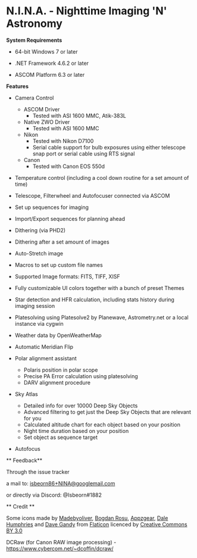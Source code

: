 # N.I.N.A. - Nighttime Imaging 'N' Astronomy #


**System Requirements**

* 64-bit Windows 7 or later

* .NET Framework 4.6.2 or later

* ASCOM Platform 6.3 or later


**Features**

* Camera Control
     * ASCOM Driver
          * Tested with ASI 1600 MMC, Atik-383L
     * Native ZWO Driver
          * Tested with ASI 1600 MMC
     * Nikon
          * Tested with Nikon D7100
          * Serial cable support for bulb exposures using either telescope snap port or serial cable using RTS signal
     * Canon 
          * Tested with Canon EOS 550d

* Temperature control (including a cool down routine for a set amount of time)

* Telescope, Filterwheel and Autofocuser connected via ASCOM

* Set up sequences for imaging

* Import/Export sequences for planning ahead

* Dithering (via PHD2)

* Dithering after a set amount of images

* Auto-Stretch image

* Macros to set up custom file names

* Supported Image formats: FITS, TIFF, XISF

* Fully customizable UI colors together with a bunch of preset Themes

* Star detection and HFR calculation, including stats history during imaging session

* Platesolving using Platesolve2 by Planewave, Astrometry.net or a local instance via cygwin

* Weather data by OpenWeatherMap 

* Automatic Meridian Flip

* Polar alignment assistant 
     * Polaris position in polar scope 
     * Precise PA Error calculation using platesolving 
     * DARV alignment procedure

* Sky Atlas
     * Detailed info for over 10000 Deep Sky Objects
     * Advanced filtering to get just the Deep Sky Objects that are relevant for you
     * Calculated altitude chart for each object based on your position
     * Night time duration based on your position
     * Set object as sequence target
     
* Autofocus

** Feedback**

Through the issue tracker

a mail to: isbeorn86+NINA@googlemail.com

or directly via Discord: @[]()Isbeorn#1882 

** Credit **

Some icons made by 
[Madebyoliver](http://www.flaticon.com/authors/madebyoliver),
[Bogdan Rosu](http://www.flaticon.com/authors/bogdan-rosu),
[Appzgear](http://www.flaticon.com/authors/appzgear),
[Dale Humphries](http://www.flaticon.com/authors/dale-humphries) and
[Dave Gandy](http://www.flaticon.com/authors/dave-gandy)
from
[Flaticon](http://www.flaticon.com)
licenced by 
[Creative Commons BY 3.0](http://creativecommons.org/licenses/by/3.0/)

DCRaw (for Canon RAW image processing) - https://www.cybercom.net/~dcoffin/dcraw/
